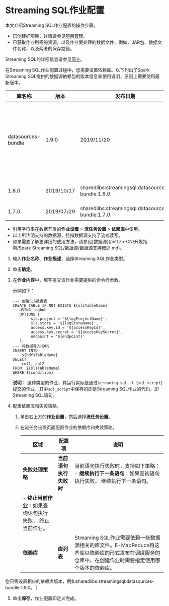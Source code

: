 # Streaming SQL作业配置

本文介绍Streaming SQL作业配置的操作步骤。

-   已创建好项目，详情请参见[项目管理](/intl.zh-CN/数据开发/项目管理.md)。
-   已获取作业所需的资源，以及作业要处理的数据文件，例如，JAR包、数据文件名称，以及两者的保存路径。

Streaming SQL的详细信息请参见[简介]()。

在Streaming SQL作业配置过程中，您需要设置依赖库。以下列出了Spark Streaming SQL提供的数据源依赖包的版本信息和使用说明，原则上需要使用最新版本。

|库名称|版本|发布日期|引用字符串|详细信息|
|---|--|----|-----|----|
|datasources-bundle|1.9.0|2019/11/20|sharedlibs:streamingsql:datasources-bundle:1.9.0|支持数据源：Kafka、Loghub、Druid、TableStore、HBase、JDBC、Datahub、Redis和Kudu。|
|1.8.0|2019/10/17|sharedlibs:streamingsql:datasources-bundle:1.8.0|支持数据源：Kafka、Loghub、Druid、TableStore、HBase、JDBC、Datahub和Redis。|
|1.7.0|2019/07/29|sharedlibs:streamingsql:datasources-bundle:1.7.0|支持数据源：Kafka、Loghub、Druid、TableStore、HBase和JDBC。|

-   引用字符串在数据开发的**作业设置** \> **流任务设置** \> **依赖库**中使用。
-   以上所注明支持的数据源，特指数据源支持了流式读写。
-   如果需要了解更详细的使用方法，请参见[数据源](/intl.zh-CN/开发指南/Spark Streaming SQL/数据源/数据源支持概述.md)。

1.  输入**作业名称**、**作业描述**，选择Streaming SQL作业类型。

2.  单击**确定**。

3.  在**作业内容**中，填写提交该作业需要提供的命令行参数。

    示例如下：

    ```
    --- 创建SLS数据表 
    CREATE TABLE IF NOT EXISTS ${slsTableName} 
       USING loghub 
       OPTIONS ( 
            sls.project = '${logProjectName}', 
            sls.store = '${logStoreName}', 
            access.key.id = '${accessKeyId}', 
            access.key.secret = '${accessKeySecret}', 
            endpoint = '${endpoint}'
       ); 
    --- 将数据导入HDFS 
    INSERT INTO 
        ${hdfsTableName} 
    SELECT 
        col1, col2 
    FROM  ${slsTableName} 
    WHERE ${condition}
    ```

    **说明：** 这种类型的作业，其运行实际是通过`streaming-sql -f {sql_script}`提交的作业，其中`sql_script`中保存的即是Streaming SQL作业的代码，即Streaming SQL语句。

4.  配置依赖库和失败策略。

    1.  单击右上方的**作业设置**，然后选择**流任务设置**。

    2.  在流任务设置页面配置作业的依赖库和失败策略。

        |区域|配置项|说明|
        |--|---|--|
        |**失败处理策略**|**当前语句执行失败时**|当前语句执行失败时，支持如下策略：         -   **继续执行下一条语句**：如果查询语句执行失败， 继续执行下一条语句。
        -   **终止当前作业**：如果查询语句执行失败， 终止当前作业。 |
        |**依赖库**|**库列表**|Streaming SQL作业需要依赖一些数据源相关的库文件。E-MapReduce将这些库以依赖库的形式发布在调度服务的仓库中，在创建作业时需要指定使用哪个版本的依赖库。

您只需设置相应的依赖库版本，例如sharedlibs:streamingsql:datasources-bundle:1.9.0。 |

5.  单击**保存**，作业配置即定义完成。


